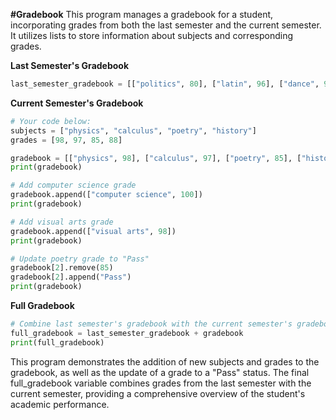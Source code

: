 **#Gradebook**
This program manages a gradebook for a student, incorporating grades from both the last semester and the current semester. It utilizes lists to store information about subjects and corresponding grades.

**Last Semester's Gradebook**
```python
last_semester_gradebook = [["politics", 80], ["latin", 96], ["dance", 97], ["architecture", 65]]
```

**Current Semester's Gradebook**
```python
# Your code below:
subjects = ["physics", "calculus", "poetry", "history"]
grades = [98, 97, 85, 88]

gradebook = [["physics", 98], ["calculus", 97], ["poetry", 85], ["history", 88]]
print(gradebook)

# Add computer science grade
gradebook.append(["computer science", 100])
print(gradebook)

# Add visual arts grade
gradebook.append(["visual arts", 98])
print(gradebook)

# Update poetry grade to "Pass"
gradebook[2].remove(85)
gradebook[2].append("Pass")
print(gradebook)
```
**Full Gradebook**
```python
# Combine last semester's gradebook with the current semester's gradebook
full_gradebook = last_semester_gradebook + gradebook
print(full_gradebook)
```
This program demonstrates the addition of new subjects and grades to the gradebook, as well as the update of a grade to a "Pass" status. The final full_gradebook variable combines grades from the last semester with the current semester, providing a comprehensive overview of the student's academic performance.

